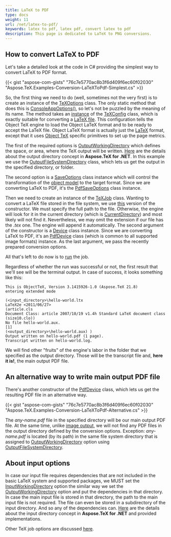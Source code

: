 ```yaml
---
title: LaTeX to PDF
type: docs
weight: 11
url: /net/latex-to-pdf/
keywords: latex to pdf, latex pdf, convert latex to pdf
description: This page is dedicated to LaTeX to PNG conversions.
---
```


## **How to convert LaTeX to PDF**

Let's take a detailed look at the code in C# providing the simplest way to convert LaTeX to PDF format.

{{< gist "aspose-com-gists" "76c7e5770ac8b3f6d409f6ec60f02030" "Aspose.TeX.Examples-Conversion-LaTeXToPdf-Simplest.cs" >}}

So, the first thing we need to do (well, sometimes not the very first) is to create an instance of the [TeXOptions](https://apireference.aspose.com/tex/net/aspose.tex/texoptions) class. The only static method that does this is [ConsoleAppOptions()](https://apireference.aspose.com/tex/net/aspose.tex/texoptions/methods/consoleappoptions), so let's not be puzzled by the meaning of its name. The method takes an [instance](https://apireference.aspose.com/tex/net/aspose.tex/texconfig/properties/objectlatex) of the [TeXConfig](https://apireference.aspose.com/tex/net/aspose.tex/texconfig) class, which is exactly suitable for converting a [LaTeX file](/tex/net/latex-io/#latex-file). This configuration tells the Object TeX engine to load the Object LaTeX format and to be ready to accept the LaTeX file. Object LaTeX format is actually just the [LaTeX](/tex/net/what-is-latex/) format, except that it uses [Object TeX](/tex/net/aspose-tex-and-object-tex/#object-tex) specific primitives to set up the page metrics.

The first of the required options is [OutputWorkingDirectory](https://apireference.aspose.com/tex/net/aspose.tex/texoptions/properties/outputworkingdirectory) which defines the space, or area, where the TeX output will be written. [Here](/tex/net/aspose-tex-output/) are the details about the output directory concept in **Aspose.TeX for .NET**. In this example we use the [OutputFileSystemDirectory](https://apireference.aspose.com/tex/net/aspose.tex.io/outputfilesystemdirectory) class, which lets us get the output in the specified directory, or folder.

The second option is a [SaveOptions](https://apireference.aspose.com/tex/net/aspose.tex.presentation/saveoptions) class instance which will control the transformation of the [object model](/tex/net/aspose-tex-and-object-tex/#why-the-new-tex-is-object) to the target format. Since we are converting LaTeX to PDF, it's the [PdfSaveOptions](https://apireference.aspose.com/tex/net/aspose.tex.presentation.pdf/pdfsaveoptions) class instance.

Then we need to create an instance of the [TeXJob](https://apireference.aspose.com/tex/net/aspose.tex/texjob) class. Wanting to convert a LaTeX file stored in the file system, we use [this](https://apireference.aspose.com/tex/net/aspose.tex/texjob/constructors/2) version of the constructor. We must specify the full path to the file. Otherwise, the engine will look for it in the current directory (which is [CurrentDirectory](https://docs.microsoft.com/en-us/dotnet/api/system.environment.currentdirectory)) and most likely will not find it. Nevertheless, we may omit the extension if our file has the *.tex* one. The engine will append it automatically. The second argument of the constructor is a [Device](https://apireference.aspose.com/tex/net/aspose.tex.presentation/device) class instance. Since we are converting LaTeX to PDF, it's an [PdfDevice](https://apireference.aspose.com/tex/net/aspose.tex.presentation.pdf/pdfdevice) class (which is common to all supported image formats) instance. As the last argument, we pass the recently prepared conversion options.

All that's left to do now is to [run](https://apireference.aspose.com/tex/net/aspose.tex/texjob/methods/run) the job.

Regardless of whether the run was successful or not, the first result that we'll see will be the terminal output. In case of success, it looks something like this:

```text
This is ObjectTeX, Version 3.1415926-1.0 (Aspose.TeX 21.8)
entering extended mode

(<input_directory>\hello-world.ltx
LaTeX2e <2011/06/27>
(article.cls
Document Class: article 2007/10/19 v1.4h Standard LaTeX document class
(size10.clo))
No file hello-world.aux.
[1]
(<output_directory>\hello-world.aux) )
Output written on hello-world.pdf (1 page).
Transcript written on hello-world.log.
```

We will find other "fruits" of the engine's labor in the folder that we specified as the output directory. Those will be the transcript file and, **here it is!**, the main output PDF file.

## **An alternative way to write main output PDF file**

There's another constructor of the [PdfDevice](https://apireference.aspose.com/tex/net/aspose.tex.presentation.pdf/pdfdevice/constructors/2) class, which lets us get the resulting PDF file in an alternative way.

{{< gist "aspose-com-gists" "76c7e5770ac8b3f6d409f6ec60f02030" "Aspose.TeX.Examples-Conversion-LaTeXToPdf-Alternative.cs" >}}

The *any-name.pdf* file in the specified directory will be our main output PDF file. At the same time, unlike [image output](/tex/net/latex-to-png/#an-alternative-way-to-write-main-output-png-files), we will not find any PDF files in the output directory defined by the conversion options. Exception: *any-name.pdf* is located (by its path) in the same file system directory that is assigned to [OutputWorkingDirectory](https://apireference.aspose.com/tex/net/aspose.tex/texoptions/properties/outputworkingdirectory) option using [OutputFileSystemDirectory](https://apireference.aspose.com/tex/net/aspose.tex.io/outputfilesystemdirectory).

## **About input options**

In case our input file requires dependencies that are not included in the basic LaTeX system and supported packages, we MUST set the [InputWorkingDirectory](https://apireference.aspose.com/tex/net/aspose.tex/texoptions/properties/inputworkingdirectory) option the similar way we set the [OutputWorkingDirectory](https://apireference.aspose.com/tex/net/aspose.tex/texoptions/properties/outputworkingdirectory) option and put the dependencies in that directory. In case the main input file is stored in that directory, the path to the main input file is not required. The file can even be stored in a subdirectory of the input directory. And so any of the dependencies can. [Here](/tex/net/aspose-tex-input/) are the details about the input directory concept  in **Aspose.TeX for .NET** and provided implementations.

Other TeX job options are discussed [here](/tex/net/other-options/).